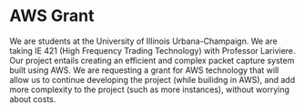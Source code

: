 # AWS Grant

We are students at the University of Illinois Urbana-Champaign. We are taking IE 421 (High Frequency Trading Technology) with Professor Lariviere. Our project entails creating an efficient and complex packet capture system built using AWS. We are requesting a grant for AWS technology that will allow us to continue developing the project (while builidng in AWS), and add more complexity to the project (such as more instances), without worrying about costs.  